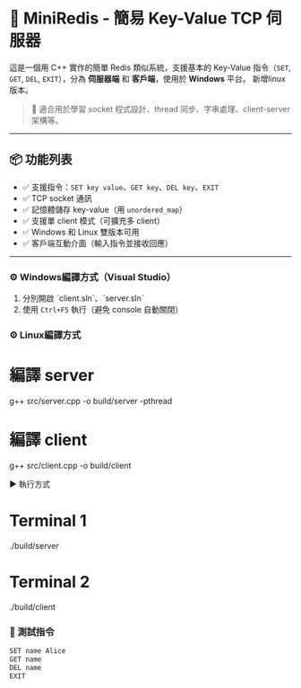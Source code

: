# 🧠 MiniRedis - 簡易 Key-Value TCP 伺服器

這是一個用 C++ 實作的簡單 Redis 類似系統，支援基本的 Key-Value 指令（`SET`, `GET`, `DEL`, `EXIT`），分為 **伺服器端** 和 **客戶端**，使用於 **Windows** 平台。
新增linux 版本。

> 🔰 適合用於學習 socket 程式設計、thread 同步、字串處理、client-server 架構等。

---

## 📦 功能列表

- ✅ 支援指令：`SET key value`、`GET key`、`DEL key`、`EXIT`
- ✅ TCP socket 通訊
- ✅ 記憶體儲存 key-value（用 `unordered_map`）
- ✅ 支援單 client 模式（可擴充多 client）
- ✅ Windows 和 Linux 雙版本可用
- ✅ 客戶端互動介面（輸入指令並接收回應）

---

### ⚙️ Windows編譯方式（Visual Studio）

1. 分別開啟 ˋclient.sln`、ˋserver.slnˋ
2. 使用 `Ctrl+F5` 執行（避免 console 自動關閉）

### ⚙️ Linux編譯方式
# 編譯 server
g++ src/server.cpp -o build/server -pthread

# 編譯 client
g++ src/client.cpp -o build/client

▶️ 執行方式
# Terminal 1
./build/server

# Terminal 2
./build/client


### 📜 測試指令

```txt
SET name Alice
GET name
DEL name
EXIT
